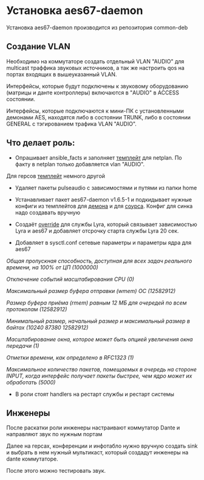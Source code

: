 # Установка aes67-daemon

Установка aes67-daemon производится из репозитория common-deb

## Создание VLAN

Необходимо на коммутаторе создать отдельный VLAN "AUDIO" для multicast траффика звуковых источников, а так же настроить qos на портах входящих в вышеуказанный VLAN.

Интерфейсы, которые будут подключены к звуковому оборудованию (матрицы и данте контроллеры) включаются в "AUDIO" в ACCESS состоянии.

Интерфейсы, которые подключаются к мини-ПК с установленными демонами AES, находятся либо в состоянии TRUNK, либо в состоянии GENERAL с тэгированием трафика VLAN "AUDIO".

## Что делает роль:

- Опрашивает  ansible_facts и заполняет [темплейт](template/00-installer-config.yaml.j2) для netplan. По факту в netplan только добавляется vlan "AUDIO".

Для герсов [темплейт](template/00-installer-config.yaml.gers.j2) немного другой

- Удаляет пакеты pulseaudio с зависимостями и путями из папки home

- Устанавливает пакет aes67-daemon v1.6.5-1 и подкидывает нужные конфиги из темплейтов для [демона](template/daemon.conf.j2) и для [соурса](template/status.json.j2). Конфиг для синка надо создавать вручную

- Создаёт [override](template/override.conf.j2) для службы Lyra, который связывает зависимостью Lyra и aes67 и добавляет отсрочку старта службы Lyra 20 сек.

- Добавляет в sysctl.conf сетевые параметры и параметры ядра для aes67

*Общая пропускная способность, доступная для всех задач реального времени, на 100% от ЦП (1000000)*

*Отключение событий масштабирования CPU (0)*

*Максимальный размер буфера отправки (wmem) ОС (12582912)*

*Размер буфера приёма (rmem) равным 12 МБ для очередей по всем протоколам (12582912)*

*Минимальный размер, начальный размер и максимальный размер в байтах (10240 87380 12582912)*

*Масштабирование окна, которое может быть опцией увеличения окна передачи (1)*

*Отметки времени, как определено в RFC1323 (1)*

*Максимальное количество пакетов, помещаемых в очередь на стороне INPUT, когда интерфейс получает пакеты быстрее, чем ядро может их обработать (5000)*

- В роли стоят handlers на рестарт службы и рестарт системы

## Инженеры

После раскатки роли инженеры настраивают коммутатор Dante и направляют звук по нужным портам

Далее на герсах, конференции и инфотабло нужно вручную создать sink и выбрать в нем нужный мультикаст, который создадут инженеры на dante коммутаторе.

После этого можно тестировать звук.
